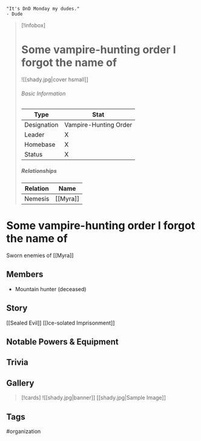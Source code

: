 	"It's DnD Monday my dudes." 
	- Dude

> [!infobox]
> # Some vampire-hunting order I forgot the name of
> ![[shady.jpg|cover hsmall]]
> ###### Basic Information
> | Type | Stat |
> | ---- | ---- |
> |Designation|Vampire-Hunting Order|
> | Leader | X |
> | Homebase | X |
> | Status | X |
> ##### Relationships
> | Relation | Name |
> | ---- | ---- |
> | Nemesis |[[Myra]]|
# Some vampire-hunting order I forgot the name of
Sworn enemies of [[Myra]]

## Members
- Mountain hunter (deceased)
## Story
[[Sealed Evil]]
[[Ice-solated Imprisonment]]
## Notable Powers & Equipment
## Trivia

## Gallery
>[!cards]
>![[shady.jpg|banner]]
>[[shady.jpg|Sample Image]]
>

## Tags
#organization